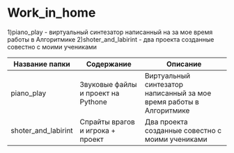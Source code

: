 # Work_in_home
1)piano_play - виртуальный синтезатор написанный на за мое время работы в Алгоритмике
2)shoter_and_labirint  - два проекта созданные совестно с моими учениками 

Название папки      | Содержание                         | Описание
--------------------|------------------------------------|-------------
piano_play          | Звуковые файлы и проект на Pythone | Виртуальный синтезатор написанный за мое время работы в Алгоритмике
shoter_and_labirint | Спрайты врагов и игрока + проект   | Два проекта созданные совестно с моими учениками 
